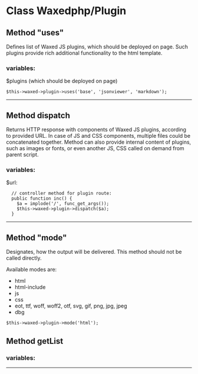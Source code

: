 # Class Waxedphp/Plugin



## Method "uses"
Defines list of Waxed JS plugins, which should be deployed on page.
Such plugins provide rich additional functionality to the html template.

### variables:
$plugins (which should be deployed on page)

```
$this->waxed->plugin->uses('base', 'jsonviewer', 'markdown');

```

---


## Method dispatch
Returns HTTP response with components of Waxed JS plugins, according to provided URL.
In case of JS and CSS components, multiple files could be concatenated together.
Method can also provide internal content of plugins, such as images or fonts,
or even another JS, CSS called on demand from parent script.

### variables:
$url:

```
  // controller method for plugin route:
  public function inc() {
    $a = implode('/', func_get_args());
    $this->waxed->plugin->dispatch($a);
  }

```



---



## Method "mode"
Designates, how the output will be delivered.
This method should not be called directly.

Available modes are:

- html
- html-include
- js
- css
- eot, ttf, woff, woff2, otf, svg, gif, png, jpg, jpeg
- dbg

```
$this->waxed->plugin->mode('html');

```



## Method getList

### variables:

---
